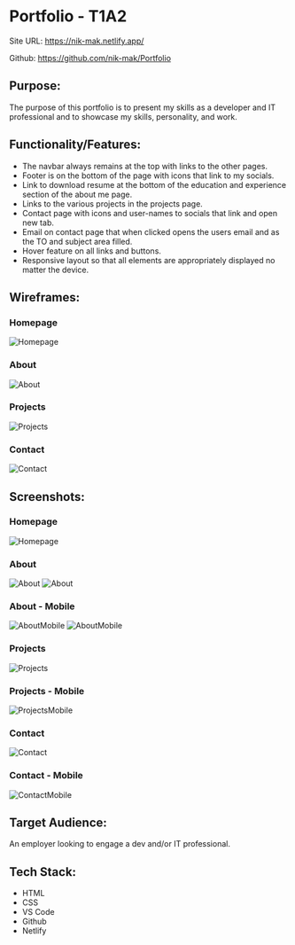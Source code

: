 # Portfolio - T1A2

Site URL: https://nik-mak.netlify.app/

Github: https://github.com/nik-mak/Portfolio

## Purpose:
The purpose of this portfolio is to present my skills as a developer and IT professional and to showcase my skills, personality, and work.

## Functionality/Features:
- The navbar always remains at the top with links to the other pages.
- Footer is on the bottom of the page with icons that link to my socials.
- Link to download resume at the bottom of the education and experience section of the about me page.
- Links to the various projects in the projects page.
- Contact page with icons and user-names to socials that link and open new tab.
- Email on contact page that when clicked opens the users email and as the TO and subject area filled.
- Hover feature on all links and buttons.
- Responsive layout so that all elements are appropriately displayed no matter the device.

## Wireframes:
### Homepage
![Homepage](./docs/wireframes/homepage.png)

### About
![About](./docs/wireframes/about.png)

### Projects
![Projects](./docs/wireframes/projects.png)

### Contact
![Contact](./docs/wireframes/contact.png)


## Screenshots:
### Homepage
![Homepage](./docs/screenshots/homepage-computer.png)

### About
![About](./docs/screenshots/about-comp-1.png)
![About](./docs/screenshots/about-comp-2.png)

### About - Mobile
![AboutMobile](./docs/screenshots/about-mobile-1.png)
![AboutMobile](./docs/screenshots/about-mobile-4.png)

### Projects
![Projects](./docs/screenshots/projects-comp-1.png)

### Projects - Mobile
![ProjectsMobile](./docs/screenshots/project-mobile-1.png)

### Contact
![Contact](./docs/screenshots/contact-comp.png)

### Contact - Mobile
![ContactMobile](./docs/screenshots/contact-mobile.png)

## Target Audience:
An employer looking to engage a dev and/or IT professional. 

## Tech Stack:
- HTML
- CSS
- VS Code
- Github
- Netlify